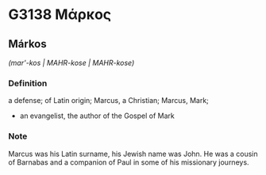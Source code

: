 # G3138 Μάρκος

## Márkos

_(mar'-kos | MAHR-kose | MAHR-kose)_

### Definition

a defense; of Latin origin; Marcus, a Christian; Marcus, Mark; 

- an evangelist, the author of the Gospel of Mark

### Note

Marcus was his Latin surname, his Jewish name was John. He was a cousin of Barnabas and a companion of Paul in some of his missionary journeys.
